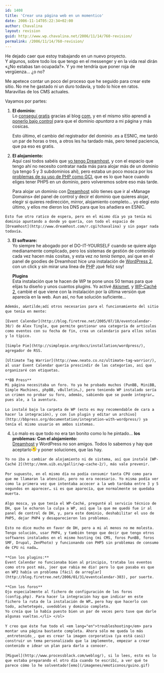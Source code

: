 ```yaml
---
id: 1408
title: 'Crear una página web en un momentico'
date: 2006-11-14T05:22:34+02:00
author: Chavalina
layout: revision
guid: http://www.wp.chavalina.net/2006/11/14/760-revision/
permalink: /2006/11/14/760-revision/
---
```

He dejado caer que estoy trabajando en un nuevo proyecto.  
Y algunos, sobre todo los que tengo en el messenger y en la vida real dirán «¿No estabas tan ocupada?». Y yo me tendría que poner roja de verg&uuml;enza… ¿o no?

Me apetece contar un poco del proceso que he seguido para crear este sitio. No me he gastado ni un duro todavía, y todo lo hice en ratos. Maravillas de los CMS actuales.

Vayamos por partes:

  1. **El dominio:**  
    Lo [conseguí gratis](http://www.com.es/00433/dominios-es-gratis/) gracias al blog [com](http://www.com.es/), y en el mismo sitio aprendí a [ponerlo bajo control](http://www.com.es/00438/gestionar-dominio-esnic/) para que el dominio _apuntara_ a mi página y más cosicas.</p> 
    Esto último, el cambio del registrador del dominio .es a ESNIC, me tardó un par de horas o tres, a otros les ha tardado más, pero tened paciencia, que pa eso es gratis.

  2. **El alojamiento:**  
    Aquí casi todos sabéis que [yo tengo Dreamhost](http://chavalina.net/comentar.php?idpost=618), y con el espacio que tengo ahí no necesito contratar nada más para alojar más de un dominio (ya tengo 5 y 3 subdominios ahí), pero estaba un poco mosca por los [problemas de su uso de <acronym title="Hypertext PreProcessor">PHP</acronym> como GCI](http://mnm.uib.es/gallir/posts/2005/11/10/499/), que es lo que hace cuando eliges tener PHP5 en un dominio, pero volveremos sobre eso más tarde.</p> 
    Para alojar un dominio con [Dreamhost](http://www.dreamhost.com/r.cgi?chavalina) sólo tienes que ir al «Manage Domains» del panel de control y decir el dominio que quieres alojar, elegir si quieres redirección, mirror, alojamiento completo… yo elegí esto último, y ellos me dieron los DNS para que los a&ntilde;adiera en ESNIC.
    
    Esto fue otro ratico de espera, pero en el mismo día yo ya tenía mi dominio apuntando a donde yo quería, con todo el espacio de [Dreamhost](http://www.dreamhost.com/r.cgi?chavalina) y sin pagar nada todavía.

  3. **El software:**  
    Yo siempre he abogado por el DO-IT-YOURSELF cuando se quiere algo medianamente complicado, pero los sistemas de gestión de contenido cada vez hacen más cositas, y esta vez _no tenía tiempo_, así que en el panel de goodies de Dreamhost hice una instalación de [WordPress 2](http://www.wordpress.com), con un click y sin mirar una línea de <acronym title="Hypertext PreProcessor">PHP</acronym> ¡qué feliz soy!</p> 
    **Plugins**  
    Esta instalación que te hacen de WP te pone unos 50 temas para que elijas tu dise&ntilde;o y unos cuantos plugins. Yo activé [Akismet](http://akismet.com/), y [WP-Caché 2](http://mnm.uib.es/gallir/wp-cache-2/), cambié el que viene con la instalación por la última versión que aparecía en la web. Aun así, no fue solución suficiente…
    
    Además, a&ntilde;adí otros necesarios para el funcionamiento del sitio que tenía en mente: 
    
    [Event Calendar](http://blog.firetree.net/2005/07/18/eventcalendar-30/) de Alex Tingle, que permite gestionar una categoría de artículos como eventos con su fecha de fin, crea un calendario para ellos solos y lo típico.
    
    [Simple Pie](http://simplepie.org/docs/installation/wordpress/), agregador de RSS.
    
    [Ultimate Tag Warrior](http://www.neato.co.nz/ultimate-tag-warrior/), al usar Event Calendar quería prescindir de las categorías, así que organizaré con etiquetas.
    
    **BB Press**  
    Mi página necesitaba un foro. Yo ya he probado muchos (PunBB, MiniBB, Simple Machines, phpBB, vBulletin…), pero teniendo WP instalado sería un crimen no probar su foro, además, sabiendo que se puede integrar… pues ale, a la aventura.
    
    Lo instalé bajo la carpeta de WP (esto es muy recomendable de cara a hacer la integración), y con [un plugin y editar un archivo](http://bbpress.org/documentation/integration-with-wordpress/) ya tenía el mismo usuario en ambos sistemas. 

  4. Lo malo es que todo no era tan bonito como lo he pintado… **los problemas:** 
    **Con el alojamiento:**  
    [Dreamhost](http://www.dreamhost.com/r.cgi?chavalina) y WordPress no son amigos. Todos lo sabemos y hay que aceptarlo![emo](/imagenes/emoticonos/confuso.gif) y poner soluciones, que las hay.
    
    Yo no iba a cambiar de alojamiento ni de sistema, así que instalé [WP-Caché 2](http://mnm.uib.es/gallir/wp-cache-2/), más vale prevenir.
    
    Por supuesto, en el mismo día no podía consumir tanta CPU como para que me llamaran la atención, pero no era necesario. Yo misma podía ver como la primera vez que intentaba accecer a la web tardaba entre 3 y 5 segundos en aparecer… si es que aparecía, que normalmente se quedaba muerta.
    
    Algo mosca, ya que tenía el WP-Caché, pregunté al servicio técnico de DH, que le echaron la culpa a WP, así que la que me quedó fue ir al panel de control de DH, y, para este dominio, deshabilitar el uso de PHP5, dejar PHP4 y desaparecieron los problemas.
    
    Esto no dice mucho en favor de DH, pero a mi al menos no me molesta. Tengo solución, usar PHP4, y también tengo que decir que tengo otros softwares instalados en el mismo hosting (mi CMS, foros PunBB, foros SMF, Drupal, ZenPhoto) y funcionando con PHP5 sin problemas de consumo de CPU ni nada…
    
    **Con los plugins:**  
    Event Calendar no funcionaba bien al principio, trataba los eventos como otro post más, joer que rabia me dio! pero lo que pasaba es que en WP2 había un problema [fácil de arreglar](http://blog.firetree.net/2006/01/31/eventcalendar-303), por suerte.
    
    **Con los foros**  
    Ojo especialmente al fichero de configuración de los foros (config.php). Para hacer la integración hay que indicar en este fichero la ruta de la instalación de WP… pero hay que hacerlo con todo, achetetepés, uvedobles y dominio completo.  
    Yo creía que lo había puesto bien un par de veces pero tuve que darle algunas vueltas.</li> </ol> 
    
    Y creo que éste fue todo el <em lang="en">troubleshooting</em> para montar una página bastante completa. Ahora sólo me queda lo más _entretenido_, que es crear la imagen corporativa (ya está casi) construir un tema personalizado que la implemente, empezar a crear contenido e idear un plan para darlo a conocer.
    
    [Miguel](http://www.processblack.com/weblog/), si lo lees, esto es lo que estaba preparando el otro día cuando te escribí, a ver qué te parece cómo lo he solventado![emo](/imagenes/emoticonos/guino.gif)